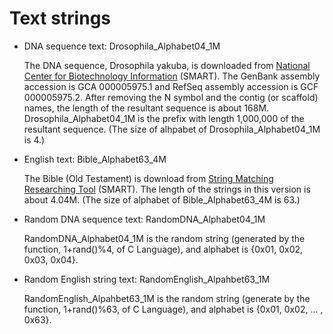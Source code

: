 # Text strings
- DNA sequence text: Drosophila_Alphabet04_1M

  The DNA sequence, Drosophila yakuba, is downloaded from [National Center for Biotechnology Information](https://www.ncbi.nlm.nih.gov/) (SMART).
  The GenBank assembly accession is GCA 000005975.1 and RefSeq assembly accession is GCF 000005975.2.
  After removing the N symbol and the contig (or scaffold) names, the length of the resultant sequence is about 168M.
  Drosophila_Alphabet04_1M is the prefix with length 1,000,000 of the resultant sequence.
  (The size of alhpabet of Drosophila_Alphabet04_1M is 4.)


- English text: Bible_Alphabet63_4M

  The Bible (Old Testament) is download from [String Matching Researching Tool](https://www.dmi.unict.it/~faro/smart/references.php) (SMART).
  The length of the strings in this version is about 4.04M.
  (The size of alphabet of Bible_Alphabet63_4M is 63.)


- Random DNA sequence text: RandomDNA_Alphabet04_1M

  RandomDNA_Alphabet04_1M is the random string (generated by the function, 1+rand()%4, of C Language), and alphabet is {0x01, 0x02, 0x03, 0x04}.


- Random English string text: RandomEnglish_Alpahbet63_1M

  RandomEnglish_Alpahbet63_1M is the random string (generate by the function, 1+rand()%63, of C Language), and alphabet is {0x01, 0x02, ... , 0x63}.
